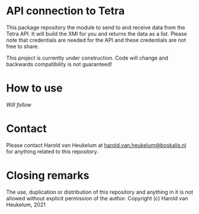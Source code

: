# API connection to Tetra

This package repository the module to send to and receive data from the Tetra API. It will build the XMl for you and
returns the data as a list. Please note that credentials are needed for the API and these credentials are not free 
to share.

This project is currently under construction. Code will change and backwards compatibility is not guaranteed!

# How to use

*Will follow*

# Contact

Please contact Harold van Heukelum at harold.van.heukelum@boskalis.nl for anything related to this repository.

# Closing remarks

The use, duplication or distribution of this repository and anything in it is not allowed without explicit permission of
the author. Copyright (c) Harold van Heukelum, 2021
